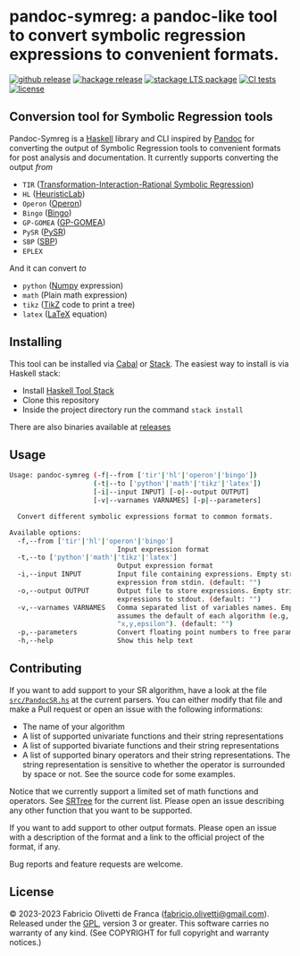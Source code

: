 # pandoc-symreg: a pandoc-like tool to convert symbolic regression expressions to convenient formats.

[![github
release](https://img.shields.io/github/release/folivetti/pandoc-symreg.svg)](https://github.com/folivetti/pandoc-symreg/releases)
[![hackage
release](https://img.shields.io/hackage/v/pandoc-symreg.svg?label=hackage)](https://hackage.haskell.org/package/pandoc-symreg)
[![stackage LTS
package](https://www.stackage.org/package/pandoc-symreg/badge/nightly)](https://www.stackage.org/nightly/package/pandoc-symreg)
[![CI
tests](https://github.com/folivetti/pandoc-symreg/workflows/CI%20tests/badge.svg)](https://github.com/folivetti/pandoc-symreg/actions)
[![license](https://img.shields.io/badge/license-GPLv3+-lightgray.svg)](https://www.gnu.org/licenses/gpl.html)

## Conversion tool for Symbolic Regression tools

Pandoc-Symreg is a [Haskell](https://haskell.org) library and CLI inspired by [Pandoc](https://github.com/jgm/pandoc) for converting the output of Symbolic Regression tools to convenient formats for post analysis and documentation. It currently supports converting the output *from*

- `TIR` ([Transformation-Interaction-Rational Symbolic Regression](https://github.com/folivetti/tir))
- `HL` ([HeuristicLab](https://github.com/heal-research/HeuristicLab))
- `Operon` ([Operon](https://github.com/heal-research/operon))
- `Bingo` ([Bingo](https://github.com/nasa/bingo/tree/master/bingo))
- `GP-GOMEA` ([GP-GOMEA](https://github.com/marcovirgolin/GP-GOMEA))
- `PySR` ([PySR](https://github.com/MilesCranmer/PySR))
- `SBP` ([SBP](https://github.com/marcovirgolin/GP-GOMEA))
- `EPLEX`

And it can convert *to*

- `python` ([Numpy](https://numpy.org/doc/stable/index.html) expression)
- `math` (Plain math expression)
- `tikz` ([TikZ](https://tikz.net/) code to print a tree)
- `latex` ([LaTeX](https://www.latex-project.org/) equation)

## Installing

This tool can be installed via [Cabal](https://www.haskell.org/cabal/) or [Stack](https://docs.haskellstack.org/en/stable/). The easiest way to install is via Haskell stack:

- Install [Haskell Tool Stack](https://docs.haskellstack.org/en/stable/#how-to-install-stack)
- Clone this repository
- Inside the project directory run the command `stack install`

There are also binaries available at [releases](https://github.com/folivetti/pandoc-symreg/releases)

## Usage

```bash
Usage: pandoc-symreg (-f|--from ['tir'|'hl'|'operon'|'bingo'])
                     (-t|--to ['python'|'math'|'tikz'|'latex']) 
                     [-i|--input INPUT] [-o|--output OUTPUT] 
                     [-v|--varnames VARNAMES] [-p|--parameters]

  Convert different symbolic expressions format to common formats.

Available options:
  -f,--from ['tir'|'hl'|'operon'|'bingo']
                           Input expression format
  -t,--to ['python'|'math'|'tikz'|'latex']
                           Output expression format
  -i,--input INPUT         Input file containing expressions. Empty string gets
                           expression from stdin. (default: "")
  -o,--output OUTPUT       Output file to store expressions. Empty string prints
                           expressions to stdout. (default: "")
  -v,--varnames VARNAMES   Comma separated list of variables names. Empty list
                           assumes the default of each algorithm (e.g,
                           "x,y,epsilon"). (default: "")
  -p,--parameters          Convert floating point numbers to free parameters.
  -h,--help                Show this help text

```

## Contributing

If you want to add support to your SR algorithm, have a look at the file [`src/PandocSR.hs`](src/PandocSR.hs) at the current parsers. You can either modify that file and make a Pull request or open an issue with the following informations:

- The name of your algorithm
- A list of supported univariate functions and their string representations
- A list of supported bivariate functions and their string representations
- A list of supported binary operators and their string representations. The string representation is sensitive to whether the operator is surrounded by space or not. See the source code for some examples.

Notice that we currently support a limited set of math functions and operators. See [SRTree](https://github.com/folivetti/srtree/blob/main/src/Data/SRTree/Internal.hs) for the current list. Please open an issue describing any other function that you want to be supported.

If you want to add support to other output formats. Please open an issue with a description of the format and a link to the official project of the format, if any.

Bug reports and feature requests are welcome.

## License

© 2023-2023 Fabricio Olivetti de Franca (fabricio.olivetti@gmail.com). Released under the
[GPL](https://www.gnu.org/licenses/old-licenses/gpl-3.0.html "GNU General Public License"),
version 3 or greater. This software carries no warranty of any kind.
(See COPYRIGHT for full copyright and warranty notices.)
